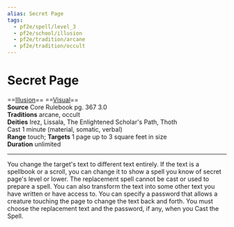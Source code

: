 ```yaml
---
alias: Secret Page 
tags:
  - pf2e/spell/level_3
  - pf2e/school/illusion
  - pf2e/tradition/arcane
  - pf2e/tradition/occult
---
```


# Secret Page

==[Illusion](../../../Traits/Illusion.md)== ==[Visual](../../../Traits/Visual.md)==  
__Source__ Core Rulebook pg. 367 3.0  
**Traditions** arcane, occult  
**Deities** Irez, Lissala, The Enlightened Scholar's Path, Thoth  
Cast 1 minute (material, somatic, verbal)  
**Range** touch; **Targets** 1 page up to 3 square feet in size  
**Duration** unlimited

---

You change the target's text to different text entirely. If the text is a spellbook or a scroll, you can change it to show a spell you know of secret page's level or lower. The replacement spell cannot be cast or used to prepare a spell. You can also transform the text into some other text you have written or have access to. You can specify a password that allows a creature touching the page to change the text back and forth. You must choose the replacement text and the password, if any, when you Cast the Spell.
